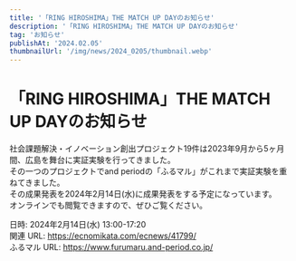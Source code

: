 ```yaml
---
title: '「RING HIROSHIMA」THE MATCH UP DAYのお知らせ'
description: '「RING HIROSHIMA」THE MATCH UP DAYのお知らせ'
tag: 'お知らせ'
publishAt: '2024.02.05'
thumbnailUrl: '/img/news/2024_0205/thumbnail.webp'
---
```


# 「RING HIROSHIMA」THE MATCH UP DAYのお知らせ

社会課題解決・イノベーション創出プロジェクト19件は2023年9月から5ヶ月間、広島を舞台に実証実験を行ってきました。  
その一つのプロジェクトでand periodの「ふるマル」がこれまで実証実験を重ねてきました。  
その成果発表を2024年2月14日(水)に成果発表をする予定になっています。  
オンラインでも閲覧できますので、ぜひご覧ください。

日時: 2024年2月14日(水) 13:00-17:20  
関連 URL: https://ecnomikata.com/ecnews/41799/  
ふるマル URL: https://www.furumaru.and-period.co.jp/
